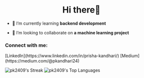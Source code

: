 <!---### Hi there 👋-->

<!--
**pk2409/pk2409** is a ✨ _special_ ✨ repository because its `README.md` (this file) appears on your GitHub profile.

Here are some ideas to get you started:-->

<!--- 🔭 I’m currently working on learning new technologies-->
<!--- 🌱 I’m currently learning Backend development-->
<!--- 👯 I’m looking to collaborate on projects related to Machine Learning or Backend development-->

<h1 align="center">Hi there👋</h1>

- 🌱 I’m currently learning **backend development**

- 👯 I’m looking to collaborate on **a machine learning project**

<h3 align="left">Connect with me:</h3>
[LinkedIn](https://www.linkedin.com/in/prisha-kandhari/)
[Medium](https://medium.com/@pkandhari24)

<p align="left">
</p>


<!--<p><img align="center" src="https://github-readme-streak-stats.herokuapp.com/?user=pk2409&" alt="pk2409" /></p>-->
![pk2409's Streak](https://github-readme-streak-stats.herokuapp.com/?user=pk2409&theme=midnight-purple&hide_border=false&include_all_commits=true&include_private=true)
![pk2409's Top Languages](https://github-readme-stats.vercel.app/api/top-langs/?username=pk2409&theme=midnight-purple&show_icons=true&hide_border=true&layout=compact&include_all_commits=true)

